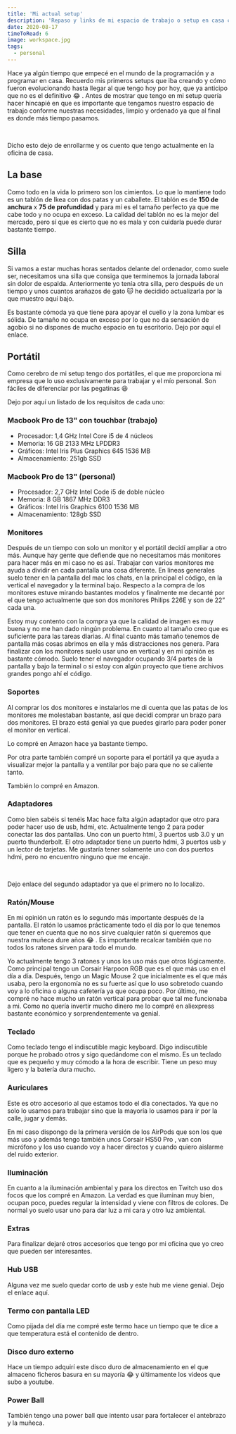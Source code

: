 ```yaml
---
title: 'Mi actual setup'
description: 'Repaso y links de mi espacio de trabajo o setup en casa como desarrollador web.'
date: 2020-08-17
timeToRead: 6
image: workspace.jpg
tags:
  - personal
---
```


<custom-image src="https://res.cloudinary.com/de5xzoviz/image/upload/v1597688488/workspace.jpg" alt="mi espacio de trabajo en casa">
</custom-image>

Hace ya algún tiempo que empecé en el mundo de la programación y a programar en casa. Recuerdo mis primeros setups que iba creando y cómo fueron evolucionando hasta llegar al que tengo hoy por hoy, que ya anticipo que no es el definitivo 😂 .
Antes de mostrar que tengo en mi setup quería hacer hincapié en que es importante que tengamos nuestro espacio de trabajo conforme nuestras necesidades, limpio y ordenado ya que al final es donde más tiempo pasamos.

<br />

Dicho esto dejo de enrollarme y os cuento que tengo actualmente en la oficina de casa.

## La base

Como todo en la vida lo primero son los cimientos. Lo que lo mantiene todo es un <the-link url="https://www.ikea.com/es/es/p/linnmon-adils-mesa-blanco-efecto-roble-tinte-blanco-blanco-s89215672/">tablón de Ikea</the-link> con <the-link url="https://www.ikea.com/es/es/p/adils-pata-blanco-90217972/">dos patas</the-link> y un <the-link url="https://www.ikea.com/es/es/p/lerberg-caballete-blanco-50165003/">caballete</the-link>. El tablón es de <b>150 de anchura</b> x <b>75 de profundidad</b> y para mí es el tamaño perfecto ya que me cabe todo y no ocupa en exceso. La calidad del tablón no es la mejor del mercado, pero sí que es cierto que no es mala y con cuidarla puede durar bastante tiempo.

<custom-image :classes="['md:w-1/2']" src="https://res.cloudinary.com/de5xzoviz/image/upload/v1597688990/mesa-escritorio.png" alt="mesa escritorio">
</custom-image>

## Silla

Si vamos a estar muchas horas sentados delante del ordenador, como suele ser, necesitamos una silla que consiga que terminemos la jornada laboral sin dolor de espalda. Anteriormente yo tenía <the-link url="https://www.pccomponentes.com/homcom-silla-de-oficina-ergonomica-de-malla-negra">otra silla</the-link>, pero después de un tiempo y unos cuantos arañazos de gato 🐱 he decidido actualizarla por la que muestro aquí bajo.

<custom-image src="https://res.cloudinary.com/de5xzoviz/image/upload/v1597689383/silla-escritorio.jpg" alt="silla escritorio">
</custom-image>

Es bastante cómoda ya que tiene para apoyar el cuello y la zona lumbar es sólida. De tamaño no ocupa en exceso por lo que no da sensación de agobio si no dispones de mucho espacio en tu escritorio. Dejo por aquí <the-link url="https://www.sklum.com/es/comprar-sillas-de-oficina/9844-silla-teill.html">el enlace</the-link>.

## Portátil

Como cerebro de mi setup tengo dos portátiles, el que me proporciona mi empresa que lo uso exclusivamente para trabajar y el mío personal. Son fáciles de diferenciar por las pegatinas 😆

<custom-image :classes="['md:w-1/2']" src="https://res.cloudinary.com/de5xzoviz/image/upload/v1597738094/portatiles.jpg" alt="portátiles macbook pro">
</custom-image>

Dejo por aquí un listado de los requisitos de cada uno:

### Macbook Pro de 13" con touchbar (trabajo)

- Procesador: 1,4 GHz Intel Core i5 de 4 núcleos
- Memoria: 16 GB 2133 MHz LPDDR3
- Gráficos: Intel Iris Plus Graphics 645 1536 MB
- Almacenamiento: 251gb SSD

### Macbook Pro de 13" (personal)

- Procesador: 2,7 GHz Intel Code i5 de doble núcleo
- Memoria: 8 GB 1867 MHz DDR3
- Gráficos: Intel Iris Graphics 6100 1536 MB
- Almacenamiento: 128gb SSD

### Monitores

Después de un tiempo con solo un monitor y el portátil decidí ampliar a otro más. Aunque hay gente que defiende que no necesitamos más monitores para hacer más en mi caso no es así. Trabajar con varios monitores me ayuda a dividir en cada pantalla una cosa diferente. En lineas generales suelo tener en la pantalla del mac los chats, en la principal el código, en la vertical el navegador y la terminal bajo. Respecto a la compra de los monitores estuve mirando bastantes modelos y finalmente me decanté por el que tengo actualmente que son dos monitores <the-link url="https://www.philips.es/c-p/226E9QSB_00/monitor-lcd">Philips 226E</the-link> y son de 22” cada una.

<custom-image :classes="['md:w-1/2']" src="https://res.cloudinary.com/de5xzoviz/image/upload/v1597732284/monitores.jpg" alt="monitores philips">
</custom-image>

Estoy muy contento con la compra ya que la calidad de imagen es muy buena y no me han dado ningún problema. En cuanto al tamaño creo que es suficiente para las tareas diarias. Al final cuanto más tamaño tenemos de pantalla más cosas abrimos en ella y más distracciones nos genera. Para finalizar con los monitores suelo usar uno en vertical y en mi opinión es bastante cómodo. Suelo tener el navegador ocupando 3/4 partes de la pantalla y bajo la terminal o si estoy con algún proyecto que tiene archivos grandes pongo ahí el código.

### Soportes

Al comprar los dos monitores e instalarlos me di cuenta que las patas de los monitores me molestaban bastante, así que decidí comprar un brazo para dos monitores. El brazo está genial ya que puedes girarlo para poder poner el monitor en vertical.

<custom-image :classes="['md:w-1/2']" src="https://res.cloudinary.com/de5xzoviz/image/upload/v1597732806/soporte-monitores.jpg" alt="soporte monitores philips">
</custom-image>

Lo compré en <the-link url="https://www.amazon.es/gp/product/B07DFGPRVC/ref=ppx_yo_dt_b_asin_title_o05_s00?ie=UTF8&psc=1">Amazon</the-link> hace ya bastante tiempo.

Por otra parte también compré un soporte para el portátil ya que ayuda a visualizar mejor la pantalla y a ventilar por bajo para que no se caliente tanto.

<custom-image :classes="['md:w-1/2']" src="https://res.cloudinary.com/de5xzoviz/image/upload/v1597733072/soporte-portatil.jpg" alt="soporte portatil">
</custom-image>

También lo compré en <the-link url="https://www.amazon.es/gp/product/B00WRDS0AU/ref=ppx_yo_dt_b_asin_title_o06_s00?ie=UTF8&psc=1">Amazon</the-link>.

### Adaptadores

Como bien sabéis si tenéis Mac hace falta algún adaptador que otro para poder hacer uso de usb, hdmi, etc. Actualmente tengo 2 para poder conectar las dos pantallas. Uno con un puerto html, 3 puertos usb 3.0 y un puerto thunderbolt. El otro adaptador tiene un puerto hdmi, 3 puertos usb y un lector de tarjetas. Me gustaría tener solamente uno con dos puertos hdmi, pero no encuentro ninguno que me encaje.

<br />

Dejo enlace del <the-link url="https://www.amazon.es/gp/product/B07RRPS5NT/ref=ppx_yo_dt_b_asin_title_o02_s00?ie=UTF8&psc=1">segundo adaptador</the-link> ya que el primero no lo localizo.

### Ratón/Mouse

En mi opinión un ratón es lo segundo más importante después de la pantalla. El ratón lo usamos prácticamente todo el día por lo que tenemos que tener en cuenta que no nos sirve cualquier ratón si queremos que nuestra muñeca dure años 😂 . Es importante recalcar también que no todos los ratones sirven para todo el mundo.

<custom-image :classes="['md:w-1/2']" src="https://res.cloudinary.com/de5xzoviz/image/upload/v1597733493/ratones.jpg" alt="ratones">
</custom-image>

Yo actualmente tengo 3 ratones y unos los uso más que otros lógicamente. Como principal tengo un <the-link url="https://www.amazon.es/gp/product/B01MQE8CJW/ref=ppx_yo_dt_b_asin_title_o07_s00?ie=UTF8&psc=1">Corsair Harpoon RGB</the-link> que es el que más uso en el día a día. Después, tengo un <the-link url="https://www.apple.com/es/shop/product/MLA02ZM/A/rat%C3%B3n-magic-mouse-2-plata">Magic Mouse 2</the-link> que inicialmente es el que más usaba, pero la ergonomía no es su fuerte así que lo uso sobretodo cuando voy a lo oficina o alguna cafetería ya que ocupa poco. Por último, me compré no hace mucho un <the-link url="https://es.aliexpress.com/item/4000250199090.html?spm=a2g0s.9042311.0.0.8e4963c085sw6D">ratón vertical</the-link> para probar que tal me funcionaba a mi. Como no quería invertir mucho dinero me lo compré en aliexpress bastante económico y sorprendentemente va genial.

### Teclado

Como teclado tengo el indiscutible <the-link url="https://www.apple.com/es/shop/product/MLA22Y/A/magic-keyboard-espa%C3%B1ol">magic keyboard</the-link>. Digo indiscutible porque he probado otros y sigo quedándome con el mismo. Es un teclado que es pequeño y muy cómodo a la hora de escribir. Tiene un peso muy ligero y la batería dura mucho.

### Auriculares

Este es otro accesorio al que estamos todo el día conectados. Ya que no solo lo usamos para trabajar sino que la mayoría lo usamos para ir por la calle, jugar y demás.

En mi caso dispongo de la primera versión de los <the-link url="https://www.apple.com/es/airpods/?afid=p238%7Cshqk335lC-dc_mtid_187079nc38483_pcrid_410219289013_pgrid_90006459242_&cid=aos-es-kwgo---slid---product-">AirPods</the-link> que son los que más uso y además tengo también unos <the-link url="https://www.amazon.es/gp/product/B07Y2MBFX9/ref=ppx_yo_dt_b_asin_title_o06_s00?ie=UTF8&psc=1">Corsair HS50 Pro</the-link> , van con micrófono y los uso cuando voy a hacer directos y cuando quiero aislarme del ruido exterior.

<custom-image :classes="['md:w-1/2']" src="https://res.cloudinary.com/de5xzoviz/image/upload/v1597734061/auriculares.jpg" alt="auriculares">
</custom-image>

### Iluminación

En cuanto a la iluminación ambiental y para los directos en Twitch uso dos focos que los compré en <the-link url="https://www.amazon.es/gp/product/B07YFY7H7J/ref=ppx_yo_dt_b_asin_title_o03_s00?ie=UTF8&psc=1">Amazon</the-link>. La verdad es que iluminan muy bien, ocupan poco, puedes regular la intensidad y viene con filtros de colores. De normal yo suelo usar uno para dar luz a mi cara y otro luz ambiental.

### Extras

Para finalizar dejaré otros accesorios que tengo por mi oficina que yo creo que pueden ser interesantes.

### Hub USB

Alguna vez me suelo quedar corto de usb y este hub me viene genial. Dejo el enlace <the-link url="https://www.amazon.es/gp/product/B00K1WU8C2/ref=ppx_yo_dt_b_asin_title_o02_s01?ie=UTF8&psc=1">aquí</the-link>.

### Termo con pantalla LED

Como pijada del día me compré <the-link url="https://www.amazon.es/gp/product/B07QPMLTVZ/ref=ppx_yo_dt_b_asin_title_o06_s00?ie=UTF8&psc=1">este termo</the-link> hace un tiempo que te dice a que temperatura está el contenido de dentro.

### Disco duro externo

Hace un tiempo adquirí <the-link url="https://www.amazon.es/gp/product/B01AJWNXAM/ref=ppx_yo_dt_b_asin_title_o09_s00?ie=UTF8&psc=1">este disco duro</the-link> de almacenamiento en el que almaceno ficheros basura en su mayoría 😂 y últimamente los videos que subo a youtube.

### Power Ball

También tengo una <the-link url="https://es.aliexpress.com/item/33023062817.html?spm=a2g0s.9042311.0.0.bb1863c02K9UYk">power ball</the-link> que intento usar para fortalecer el antebrazo y la muñeca.
